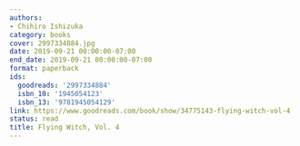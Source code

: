 ```yaml
---
authors:
- Chihiro Ishizuka
category: books
cover: 2997334884.jpg
date: 2019-09-21 00:00:00-07:00
end_date: 2019-09-21 00:00:00-07:00
format: paperback
ids:
  goodreads: '2997334884'
  isbn_10: '1945054123'
  isbn_13: '9781945054129'
link: https://www.goodreads.com/book/show/34775143-flying-witch-vol-4
status: read
title: Flying Witch, Vol. 4
---
```

